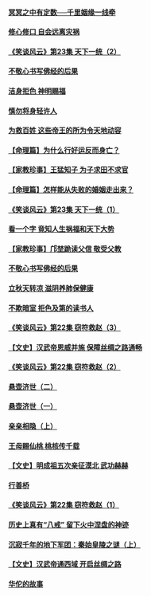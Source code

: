 #### [冥冥之中有定数──千里姻缘一线牵](../pages/prog647/a102643074.md?t=08140332) 

#### [修心修口 自会远离灾祸](../pages/prog647/a102643036.md?t=08140332) 

#### [《笑谈风云》第23集 天下一统（2）](../pages/prog647/a102643014.md?t=08140332) 

#### [不敬心书写佛经的后果](../pages/prog647/a102642368.md?t=08140332) 

#### [洁身拒色 神明赐福](../pages/prog647/a102642363.md?t=08140332) 

#### [慎勿将身轻许人](../pages/prog647/a102642222.md?t=08140332) 

#### [为救百姓 这些帝王的所为令天地动容](../pages/prog647/a102642052.md?t=08140332) 

#### [【命理篇】为什么行好运反而身亡？](../pages/prog647/a102641592.md?t=08140332) 

#### [【家教珍事】王猛知子 为子求田不求官](../pages/prog647/a102641580.md?t=08140332) 

#### [【命理篇】怎样能从失败的婚姻走出来？](../pages/prog647/a102640802.md?t=08140332) 

#### [《笑谈风云》第23集 天下一统（1）](../pages/prog647/a102640791.md?t=08140332) 

#### [看一个字 竟知人生祸福和天下大势](../pages/prog647/a102640137.md?t=08140332) 

#### [【家教珍事】邝埜跪读父信 敬受父教](../pages/prog647/a102640131.md?t=08140332) 

#### [不敬心书写佛经的后果](../pages/prog647/a102639970.md?t=08140332) 

#### [立秋天转凉 滋阴养肺保健康](../pages/prog647/a102639236.md?t=08140332) 

#### [不欺暗室 拒色及第的读书人](../pages/prog647/a102639223.md?t=08140332) 

#### [《笑谈风云》第22集 窃符救赵（3）](../pages/prog647/a102639213.md?t=08140332) 

#### [【文史】汉武帝恩威并施 保障丝绸之路通畅](../pages/prog647/a102638665.md?t=08140332) 

#### [《笑谈风云》第22集 窃符救赵（2）](../pages/prog647/a102638635.md?t=08140332) 

#### [悬壶济世（二）](../pages/prog647/a102637876.md?t=08140332) 

#### [悬壶济世（一）](../pages/prog647/a102637864.md?t=08140332) 

#### [亲亲相隐（上）](../pages/prog647/a102637311.md?t=08140332) 

#### [王母赐仙桃 桃核传千载](../pages/prog647/a102636523.md?t=08140332) 

#### [【文史】明成祖五次亲征漠北 武功赫赫](../pages/prog647/a102636519.md?t=08140332) 

#### [行善桥](../pages/prog647/a102636040.md?t=08140332) 

#### [《笑谈风云》第22集 窃符救赵（1）](../pages/prog647/a102636037.md?t=08140332) 

#### [历史上真有“八戒” 留下火中涅盘的神迹](../pages/prog647/a102635944.md?t=08140332) 

#### [沉寂千年的地下军团：秦始皇陵之谜（上）](../pages/prog647/a102635362.md?t=08140332) 

#### [【文史】汉武帝通西域 开启丝绸之路](../pages/prog647/a102635355.md?t=08140332) 

#### [华佗的故事](../pages/prog647/a102632432.md?t=08140332) 

